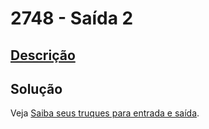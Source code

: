 # 2748 - Saída 2

## [Descrição](https://www.beecrowd.com.br/judge/pt/problems/view/2748)

## Solução

Veja [Saiba seus truques para entrada e saída](../../../introducao/resolvendo-problemas/README.md#saiba-seus-truques-para-entrada-e-saída).